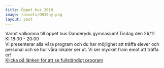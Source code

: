 ```yaml
---
title: Öppet hus 2019
image: /assets/OH19ny.png
layout: post
---
```


Varmt välkomna till öppet hus Danderyds gymnasium!
Tisdag den 26/11<br>
Kl 18:00 - 20:00 
<br>
Vi presenterar alla våra program och du har möjlighet att träffa elever och personal och se hur våra lokaler ser ut.
Vi ser mycket fram emot att träffa er!
<br>
[Klicka på länken för att se fullständigt program](/assets/oppethus2020.pdf)
